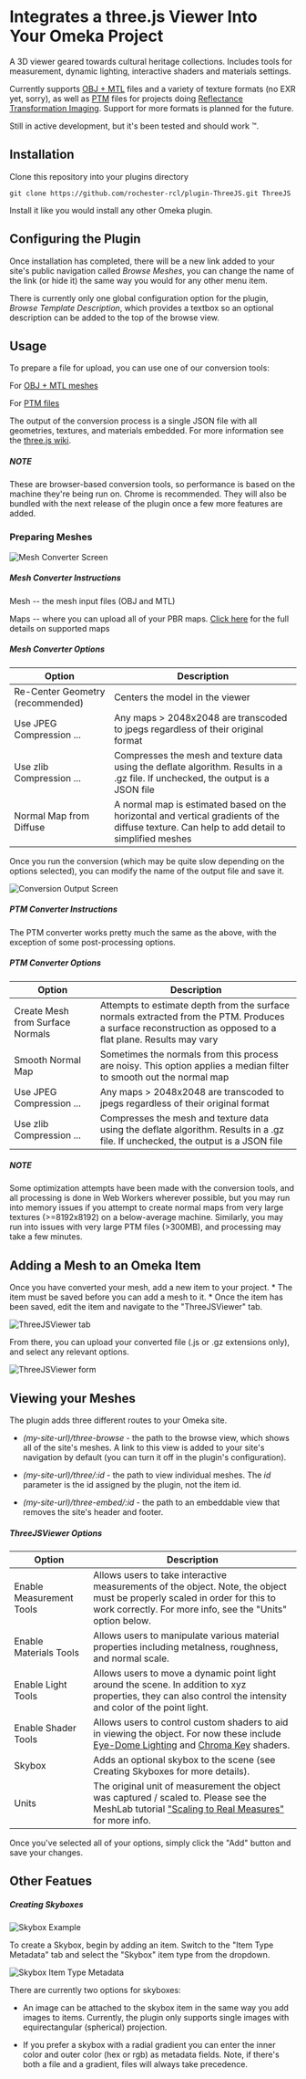# Integrates a three.js Viewer Into Your Omeka Project
A 3D viewer geared towards cultural heritage collections. Includes tools for measurement, dynamic lighting, interactive shaders and materials settings.

Currently supports [OBJ + MTL](https://en.wikipedia.org/wiki/Wavefront_.obj_file) files and a variety of texture formats (no EXR yet, sorry), as well as [PTM](http://www.hpl.hp.com/research/ptm/downloads/PtmFormat12.pdf) files for projects doing [Reflectance Transformation Imaging](http://culturalheritageimaging.org/Technologies/RTI/). Support for more formats is planned for the future.

Still in active development, but it's been tested and should work &#8482;.

## Installation
Clone this repository into your plugins directory

`git clone https://github.com/rochester-rcl/plugin-ThreeJS.git ThreeJS`

Install it like you would install any other Omeka plugin.

## Configuring the Plugin

Once installation has completed, there will be a new link added to your site's public navigation called *Browse Meshes*, you can change the name of the link (or hide it) the same way you would for any other menu item.

There is currently only one global configuration option for the plugin, *Browse Template Description*, which provides a textbox so an optional description can be added to the top of the browse view.

## Usage
To prepare a file for upload, you can use one of our conversion tools:

For [OBJ + MTL meshes](http://dslab.digitalscholar.rochester.edu/threejs-tools/converter)

For [PTM files](http://dslab.digitalscholar.rochester.edu/threejs-tools/ptm-converter)

The output of the conversion process is a single JSON file with all geometries, textures, and materials embedded. For more information see the [three.js wiki](https://github.com/mrdoob/three.js/wiki/JSON-Geometry-format-4).
##### NOTE
These are browser-based conversion tools, so performance is based on the machine they're being run on. Chrome is recommended. They will also be bundled with the next release of the plugin once a few more features are added.

### Preparing Meshes
![Mesh Converter Screen](doc/images/mesh-converter.png)
##### Mesh Converter Instructions

Mesh -- the mesh input files (OBJ and MTL)

Maps -- where you can upload all of your PBR maps. [Click here](https://threejs.org/docs/#api/en/materials/MeshStandardMaterial) for the full details on supported maps

##### Mesh Converter Options

| Option                           | Description                                                                                                                       |
|----------------------------------|-----------------------------------------------------------------------------------------------------------------------------------|
| Re-Center Geometry (recommended) | Centers the model in the viewer                                                                                                   |
| Use JPEG Compression ...         | Any maps > 2048x2048 are transcoded to jpegs regardless of their original format                                                  |
| Use zlib Compression ...         | Compresses the mesh and texture data using the deflate algorithm. Results in a .gz file. If unchecked, the output is a JSON file  |
| Normal Map from Diffuse          | A normal map is estimated based on the horizontal and vertical gradients of the diffuse texture. Can help to add detail to simplified meshes |

Once you run the conversion (which may be quite slow depending on the options selected), you can modify the name of the output file and save it.

![Conversion Output Screen](doc/images/conversion-complete.png)

##### PTM Converter Instructions

The PTM converter works pretty much the same as the above, with the exception of some post-processing options.

##### PTM Converter Options

| Option                           | Description                                                                                                                                                |
|----------------------------------|------------------------------------------------------------------------------------------------------------------------------------------------------------|
| Create Mesh from Surface Normals | Attempts to estimate depth from the surface normals extracted from the PTM. Produces a surface reconstruction as opposed to a flat plane. Results may vary |
| Smooth Normal Map                | Sometimes the normals from this process are noisy. This option applies a median filter to smooth out the normal map                                        |
| Use JPEG Compression ...         | Any maps > 2048x2048 are transcoded to jpegs regardless of their original format                                                                           |
| Use zlib Compression ...         | Compresses the mesh and texture data using the deflate algorithm. Results in a .gz file. If unchecked, the output is a JSON file                           |




##### NOTE
Some optimization attempts have been made with the conversion tools, and all processing is done in Web Workers wherever possible, but you may run into memory issues if you attempt to create normal maps from very large textures (>=8192x8192) on a below-average machine. Similarly, you may run into issues with very large PTM files (>300MB), and processing may take a few minutes.

## Adding a Mesh to an Omeka Item
Once you have converted your mesh, add a new item to your project. * The item must be saved before you can add a mesh to it. * Once the item has been saved, edit the item and navigate to the "ThreeJSViewer" tab.

![ThreeJSViewer tab](doc/images/edit-nav.png)

From there, you can upload your converted file (.js or .gz extensions only), and select any relevant options.

![ThreeJSViewer form](doc/images/mesh-edit-form.png)

## Viewing your Meshes

The plugin adds three different routes to your Omeka site.

* *(my-site-url)/three-browse* - the path to the browse view, which shows all of the site's meshes. A link to this view is added to your site's navigation by default (you can turn it off in the plugin's configuration).

* *(my-site-url)/three/:id* - the path to view individual meshes. The *id* parameter is the id assigned by the plugin, not the item id.

* *(my-site-url)/three-embed/:id* - the path to an embeddable view that removes the site's header and footer.


##### ThreeJSViewer Options

| Option                   | Description                                                                                                                                                                                                                                                            |
|--------------------------|------------------------------------------------------------------------------------------------------------------------------------------------------------------------------------------------------------------------------------------------------------------------|
| Enable Measurement Tools | Allows users to take interactive measurements of the object. Note, the object must be properly scaled in order for this to work correctly. For more info, see the "Units" option below.                                                                                |
| Enable Materials Tools   | Allows users to manipulate various material properties including metalness, roughness, and normal scale.                                                                                                                                                               |
| Enable Light Tools       | Allows users to move a dynamic point light around the scene. In addition to xyz properties, they can also control the intensity and color of the point light.                                                                                                          |
| Enable Shader Tools      | Allows users to control custom shaders to aid in viewing the object. For now these include [Eye-Dome Lighting](https://blog.kitware.com/eye-dome-lighting-a-non-photorealistic-shading-technique/) and [Chroma Key](https://en.wikipedia.org/wiki/Chroma_key) shaders. |
| Skybox                   | Adds an optional skybox to the scene (see Creating Skyboxes for more details).                                                                                                                                                                                         |
| Units                    | The original unit of measurement the object was captured / scaled to. Please see the MeshLab tutorial ["Scaling to Real Measures"](https://www.youtube.com/watch?v=6psAppbOOXM) for more info.                                                                         |

Once you've selected all of your options, simply click the "Add" button and save your changes.

## Other Featues

##### Creating Skyboxes

![Skybox Example](doc/images/skybox.jpg)


To create a Skybox, begin by adding an item. Switch to the "Item Type Metadata" tab and select the "Skybox" item type from the dropdown.

![Skybox Item Type Metadata](doc/images/skybox-add.png)

There are currently two options for skyboxes:

* An image can be attached to the skybox item in the same way you add images to items. Currently, the plugin only supports single images with equirectangular (spherical) projection.

* If you prefer a skybox with a radial gradient you can enter the inner color and outer color (hex or rgb) as metadata fields. Note, if there's both a file and a gradient, files will always take precedence.
